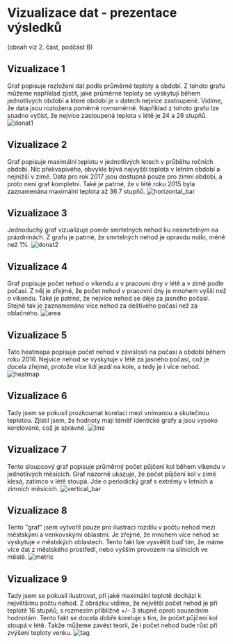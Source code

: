 # Vizualizace dat - prezentace výsledků

(obsah viz 2. část, podčást B)

## Vizualizace 1

Graf popisuje rozložení dat podle průměrné teploty a období. Z tohoto grafu můžeme například zjistit, jaké průměrné teploty se vyskytují během jednotlivých období a které období je v datech nejvíce zastoupené. Vidíme, že data jsou rozložena poměrně rovnoměrně. Například z tohoto grafu lze snadno vyčíst, že nejvíce zastoupená teplota v létě je 24 a 26 stupňů.
![donat1](img/donat1.png)

## Vizualizace 2

Graf popisuje maximální teplotu v jednotlivých letech v průběhu ročních období. Nic překvapivého, obvykle bývá nejvyšší teplota v letním období a nejnižší v zimě. Data pro rok 2017 jsou dostupná pouze pro zimní období, a proto není graf kompletní. Také je patrné, že v létě roku 2015 byla zaznamenána maximální teplota až 36.7 stupňů.
![horizontal_bar](img/horizontal_bar.png)


## Vizualizace 3

Jednoduchý graf vizualizuje poměr smrtelných nehod ku nesmrtelným na prázdninách. Z grafu je patrné, že smrtelných nehod je opravdu málo, méně než 1%.
![donat2](img/donat2.png)


## Vizualizace 4

Graf popisuje počet nehod o víkendu a v pracovní dny v létě a v zimě podle počasí. Z něj je zřejmé, že počet nehod v pracovní dny je mnohem vyšší než o víkendu. Také je patrné, že nejvíce nehod se děje za jasného počasí. Stejně tak je zaznamenáno více nehod za deštivého počasí než za oblačného.
![area](img/area.png)


## Vizualizace 5

Tato heatmapa popisuje počet nehod v závislosti na počasí a období během roku 2016. Nejvíce nehod se vyskytuje v létě za jasného počasí, což je docela zřejmé, protože více lidí jezdí na kole, a tedy je i více nehod.
![heatmap](img/heatmap.png)


## Vizualizace 6

Tady jsem se pokusil prozkoumat korelaci mezi vnímanou a skutečnou teplotou. Zjistil jsem, že hodnoty mají téměř identické grafy a jsou vysoko korelované, což je správné.
![line](img/line.png)


## Vizualizace 7

Tento sloupcový graf popisuje průměrný počet půjčení kol během víkendu v jednotlivých měsících. Graf názorně ukazuje, že počet půjčení kol v zimě klesá, zatímco v létě stoupá. Jde o periodický graf s extrémy v letních a zimních měsících.
![vertical_bar](img/vertical_bar.png)


## Vizualizace 8

Tento "graf" jsem vytvořil pouze pro ilustraci rozdílu v počtu nehod mezi městskými a venkovskými oblastmi. Je zřejmé, že mnohem více nehod se vyskytuje v městských oblastech. Tento fakt lze vysvětlit buď tím, že máme více dat z městského prostředí, nebo vyšším provozem na silnicích ve městě.
![metric](img/metric.png)


## Vizualizace 9

Tady jsem se pokusil ilustrovat, při jaké maximální teplotě dochází k největšimu počtu nehod. Z obrázku vidíme, že největší počet nehod je při teplotě 16 stupňů, s rozmezím přibližně +/- 3 stupně oproti sousedním hodnotám. Tento fakt se docela dobře koreluje s tím, že počet půjčení kol stoupá v létě. Takže můžeme zavést teorii, že i počet nehod bude růst při zvýšení teploty venku.
![tag](img/tag.png)
